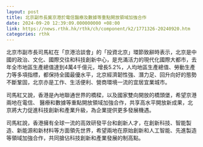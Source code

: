 ```yaml
---
layout: post
title: 北京副市長冀京港於電信醫療及數據等重點開放領域加強合作
date: 2024-09-20 12:39:09.000000000 +08:00
link: https://news.rthk.hk/rthk/ch/component/k2/1771326-20240920.htm
categories: rthk
---
```


北京市副市長司馬紅在「京港洽談會」的「投資北京」環節致辭時表示，北京是中國的政治、文化、國際交往和科技創新中心，是充滿活力的現代化國際大都市，去年全市地區生產總值達到4萬4千億元，增長5.2%，人均地區生產總值、勞動生產力等多項指標，都保持全國最優水平，北京經濟韌性強、潛力足、回升向好的態勢不斷鞏固，北京亦是工作、生活便利、營商環境一流的宜居宜業城市。

司馬紅又說，香港是內地聯通世界的橋樑，以及國家雙向開放的橋頭堡，希望京港兩地在電信、 醫療和數據等重點開放領域加強合作，共享高水平開放新成果，北京將大力促進科技創新和產業升級，為企業提供更多發展機遇。

司馬紅說，香港擁有全球一流的高效研發平台和創新人才，在創新科技、智能製造、新能源和新材料等方面領先世界，希望兩地在原始創新和人工智能、先進製造等領域加強合作，共同搶佔科技創新和產業發展的制高點。
